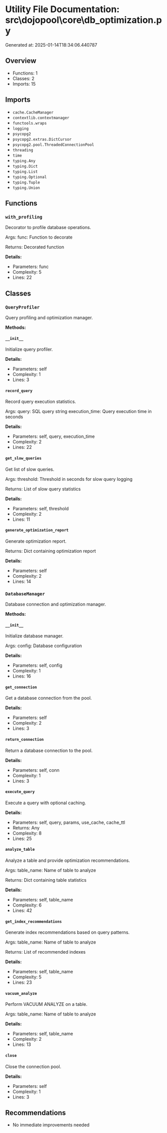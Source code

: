 # Utility File Documentation: src\dojopool\core\db_optimization.py

Generated at: 2025-01-14T18:34:06.440787

## Overview

- Functions: 1
- Classes: 2
- Imports: 15

## Imports

- `cache.CacheManager`
- `contextlib.contextmanager`
- `functools.wraps`
- `logging`
- `psycopg2`
- `psycopg2.extras.DictCursor`
- `psycopg2.pool.ThreadedConnectionPool`
- `threading`
- `time`
- `typing.Any`
- `typing.Dict`
- `typing.List`
- `typing.Optional`
- `typing.Tuple`
- `typing.Union`

## Functions

### `with_profiling`

Decorator to profile database operations.

Args:
func: Function to decorate

Returns:
Decorated function

**Details:**

- Parameters: func
- Complexity: 5
- Lines: 22

## Classes

### `QueryProfiler`

Query profiling and optimization manager.

**Methods:**

#### `__init__`

Initialize query profiler.

**Details:**

- Parameters: self
- Complexity: 1
- Lines: 3

#### `record_query`

Record query execution statistics.

Args:
query: SQL query string
execution_time: Query execution time in seconds

**Details:**

- Parameters: self, query, execution_time
- Complexity: 2
- Lines: 22

#### `get_slow_queries`

Get list of slow queries.

Args:
threshold: Threshold in seconds for slow query logging

Returns:
List of slow query statistics

**Details:**

- Parameters: self, threshold
- Complexity: 2
- Lines: 11

#### `generate_optimization_report`

Generate optimization report.

Returns:
Dict containing optimization report

**Details:**

- Parameters: self
- Complexity: 2
- Lines: 14

### `DatabaseManager`

Database connection and optimization manager.

**Methods:**

#### `__init__`

Initialize database manager.

Args:
config: Database configuration

**Details:**

- Parameters: self, config
- Complexity: 1
- Lines: 16

#### `get_connection`

Get a database connection from the pool.

**Details:**

- Parameters: self
- Complexity: 2
- Lines: 3

#### `return_connection`

Return a database connection to the pool.

**Details:**

- Parameters: self, conn
- Complexity: 1
- Lines: 3

#### `execute_query`

Execute a query with optional caching.

**Details:**

- Parameters: self, query, params, use_cache, cache_ttl
- Returns: Any
- Complexity: 8
- Lines: 25

#### `analyze_table`

Analyze a table and provide optimization recommendations.

Args:
table_name: Name of table to analyze

Returns:
Dict containing table statistics

**Details:**

- Parameters: self, table_name
- Complexity: 6
- Lines: 42

#### `get_index_recommendations`

Generate index recommendations based on query patterns.

Args:
table_name: Name of table to analyze

Returns:
List of recommended indexes

**Details:**

- Parameters: self, table_name
- Complexity: 5
- Lines: 23

#### `vacuum_analyze`

Perform VACUUM ANALYZE on a table.

Args:
table_name: Name of table to analyze

**Details:**

- Parameters: self, table_name
- Complexity: 2
- Lines: 13

#### `close`

Close the connection pool.

**Details:**

- Parameters: self
- Complexity: 1
- Lines: 3

## Recommendations

- No immediate improvements needed
